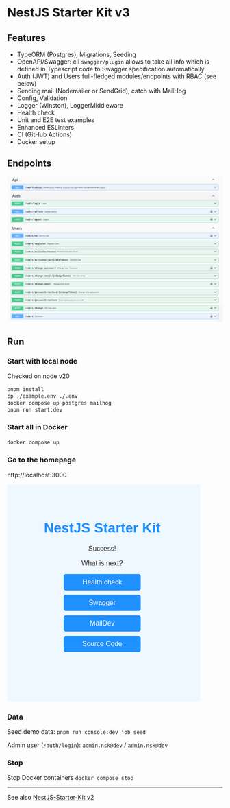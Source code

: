 # NestJS Starter Kit v3

## Features

- TypeORM (Postgres), Migrations, Seeding
- OpenAPI/Swagger: cli `swagger/plugin` allows to take all info which is defined in Typescript code to Swagger specification automatically 
- Auth (JWT) and Users full-fledged modules/endpoints with RBAC (see below)
- Sending mail (Nodemailer or SendGrid), catch with MailHog
- Config, Validation
- Logger (Winston), LoggerMiddleware
- Health check
- Unit and E2E test examples
- Enhanced ESLinters
- CI (GitHub Actions)
- Docker setup


## Endpoints
![](src/static/images/api-endpoints.png "Swagger Endpoints")


## Run

### Start with local node 

Checked on node v20

```
pnpm install
cp ./example.env ./.env
docker compose up postgres mailhog
pnpm run start:dev
```

### Start all in Docker
`docker compose up`

### Go to the homepage
http://localhost:3000

![](src/static/images/home-page.png "Home Page")

### Data
Seed demo data:
`pnpm run console:dev job seed`

Admin user (`/auth/login`): `admin.nsk@dev` / `admin.nsk@dev`

### Stop

Stop Docker containers
`docker compose stop`

---
See also [NestJS-Starter-Kit v2](https://github.com/ArtuGit/NestJS-Starter-Kit/tree/v2)
